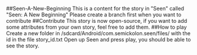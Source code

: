 ##Seen-A-New-Beginning
This is a content for the story in "Seen" called "Seen: A New Beginning"
Please create a branch first when you want to contribute
##Contribute
This story is now open-source, if you want to add some attributes from your own story, feel free to add them.
##How to play
Create a new folder in /sdcard/Android/com.semickolon.seen/files/ with the id in the file story_id.txt 
Open up Seen and press play, you should be able to see the story.